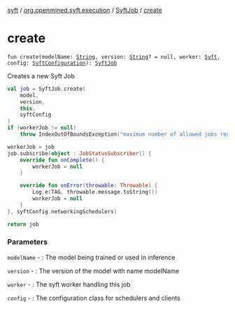 [syft](../../index.md) / [org.openmined.syft.execution](../index.md) / [SyftJob](index.md) / [create](./create.md)

# create

`fun create(modelName: `[`String`](https://kotlinlang.org/api/latest/jvm/stdlib/kotlin/-string/index.html)`, version: `[`String`](https://kotlinlang.org/api/latest/jvm/stdlib/kotlin/-string/index.html)`? = null, worker: `[`Syft`](../../org.openmined.syft/-syft/index.md)`, config: `[`SyftConfiguration`](../../org.openmined.syft.domain/-syft-configuration/index.md)`): `[`SyftJob`](index.md)

Creates a new Syft Job

``` kotlin
val job = SyftJob.create(
    model,
    version,
    this,
    syftConfig
)
if (workerJob != null)
    throw IndexOutOfBoundsException("maximum number of allowed jobs reached")

workerJob = job
job.subscribe(object : JobStatusSubscriber() {
    override fun onComplete() {
        workerJob = null
    }

    override fun onError(throwable: Throwable) {
        Log.e(TAG, throwable.message.toString())
        workerJob = null
    }
}, syftConfig.networkingSchedulers)

return job
```

### Parameters

`modelName` - : The model being trained or used in inference

`version` - : The version of the model with name modelName

`worker` - : The syft worker handling this job

`config` - : The configuration class for schedulers and clients